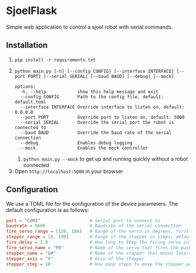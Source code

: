 # SjoelFlask

Simple web application to control a sjoel robot with serial commands.

## Installation

1. `pip install -r requirements.txt`
2. ```
   python main.py [-h] [--config CONFIG] [--interface INTERFACE] [--port PORT] [--serial SERIAL] [--baud BAUD] [--debug] [--mock]
   
   options:
     -h, --help            show this help message and exit
     --config CONFIG       Path to the config file, default: default.toml
     --interface INTERFACE Override interface to listen on, default: 0.0.0.0
     --port PORT           Override port to listen on, default: 5000
     --serial SERIAL       Override the serial port the robot is connected to
     --baud BAUD           Override the baud rate of the serial connection
     --debug               Enables debug logging
     --mock                Enables the mock controller
   ```
   1. `python main.py --mock` to get up and running quickly without a robot connected
3. Open `http://localhost:5000` in your browser

## Configuration

We use a TOML file for the configuration of the device parameters.
The default configuration is as follows:

```toml
port = "COM3"                   # Serial port to connect to
baudrate = 9600                 # Baudrate of the serial connection
fire_servo_range = [120, 180]   # Range of the servo in degrees, first position is where it will rest
stepper_range = [0, 100]        # Range of the stepper in steps, default position is center
fire_delay = 1.0                # How long to keep the firing servo in the second position
fire_servo_name = "P0"          # Name of the servo that fires the puck
stepper_name = "G0"             # Name of the stepper that moves laterally
stepper_axis = "X"              # Axis of the stepper
stepper_step = 10               # How many steps to move the stepper per command
```
